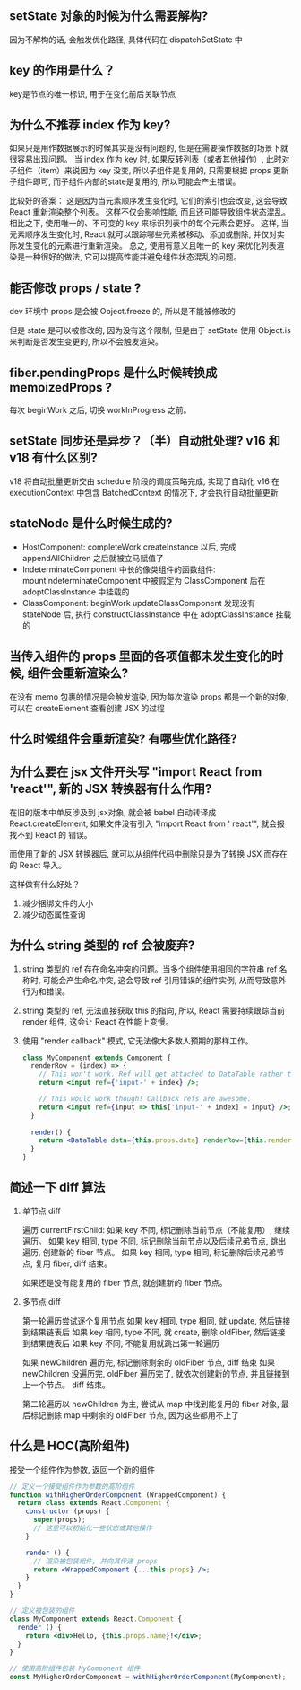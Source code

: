 ## setState 对象的时候为什么需要解构?

因为不解构的话, 会触发优化路径, 具体代码在 dispatchSetState 中

## key 的作用是什么？

key是节点的唯一标识, 用于在变化前后关联节点

## 为什么不推荐 index 作为 key?

如果只是用作数据展示的时候其实是没有问题的, 但是在需要操作数据的场景下就很容易出现问题。
当 index 作为 key 时, 如果反转列表（或者其他操作）, 此时对子组件（item）来说因为 key 没变,
所以子组件是复用的, 只需要根据 props 更新子组件即可, 而子组件内部的state是复用的, 所以可能会产生错误。

比较好的答案：
这是因为当元素顺序发生变化时, 它们的索引也会改变, 这会导致 React 重新渲染整个列表。
这样不仅会影响性能, 而且还可能导致组件状态混乱。
相比之下, 使用唯一的、不可变的 key 来标识列表中的每个元素会更好。
这样, 当元素顺序发生变化时, React 就可以跟踪哪些元素被移动、添加或删除, 并仅对实际发生变化的元素进行重新渲染。
总之, 使用有意义且唯一的 key 来优化列表渲染是一种很好的做法, 它可以提高性能并避免组件状态混乱的问题。

## 能否修改 props / state ?

dev 环境中 props 是会被 Object.freeze 的, 所以是不能被修改的

但是 state 是可以被修改的, 因为没有这个限制, 但是由于 setState 使用 Object.is 来判断是否发生变更的, 所以不会触发渲染。

## fiber.pendingProps 是什么时候转换成 memoizedProps ?

每次 beginWork 之后, 切换 workInProgress 之前。

## setState 同步还是异步？（半）自动批处理? v16 和 v18 有什么区别?

v18 将自动批量更新交由 schedule 阶段的调度策略完成, 实现了自动化
v16 在 executionContext 中包含 BatchedContext 的情况下, 才会执行自动批量更新

## stateNode 是什么时候生成的?

- HostComponent: completeWork createInstance 以后, 完成 appendAllChildren 之后就被立马赋值了
- IndeterminateComponent 中长的像类组件的函数组件: mountIndeterminateComponent 中被假定为 ClassComponent 后在
  adoptClassInstance 中挂载的
- ClassComponent: beginWork updateClassComponent 发现没有 stateNode 后, 执行 constructClassInstance 中在
  adoptClassInstance 挂载的

## 当传入组件的 props 里面的各项值都未发生变化的时候, 组件会重新渲染么?

在没有 memo 包裹的情况是会触发渲染, 因为每次渲染 props 都是一个新的对象, 可以在 createElement 查看创建 JSX 的过程

## 什么时候组件会重新渲染? 有哪些优化路径?

## 为什么要在 jsx 文件开头写 "import React from 'react'", 新的 JSX 转换器有什么作用?

在旧的版本中单反涉及到 jsx对象, 就会被 babel 自动转译成 React.createElement, 如果文件没有引入 "import React from '
react'", 就会报找不到 React 的 错误。

而使用了新的 JSX 转换器后, 就可以从组件代码中删除只是为了转换 JSX 而存在的 React 导入。

这样做有什么好处？

1. 减少捆绑文件的大小
2. 减少动态属性查询

## 为什么 string 类型的 ref 会被废弃?

1. string 类型的 ref 存在命名冲突的问题。当多个组件使用相同的字符串 ref 名称时, 可能会产生命名冲突, 这会导致 ref
   引用错误的组件实例, 从而导致意外行为和错误。
2. string 类型的 ref, 无法直接获取 this 的指向, 所以, React 需要持续跟踪当前 render 组件, 这会让 React 在性能上变慢。
3. 使用 "render callback" 模式, 它无法像大多数人预期的那样工作。

    ```jsx
    class MyComponent extends Component {
      renderRow = (index) => {
        // This won't work. Ref will get attached to DataTable rather than MyComponent:
        return <input ref={'input-' + index} />;
    
        // This would work though! Callback refs are awesome.
        return <input ref={input => this['input-' + index] = input} />;
      }
     
      render() {
        return <DataTable data={this.props.data} renderRow={this.renderRow} />
      }
    }
    ```

## 简述一下 diff 算法

1. 单节点 diff

   遍历 currentFirstChild:
   如果 key 不同, 标记删除当前节点（不能复用）, 继续遍历。
   如果 key 相同, type 不同, 标记删除当前节点以及后续兄弟节点, 跳出遍历, 创建新的 fiber 节点。
   如果 key 相同, type 相同, 标记删除后续兄弟节点, 复用 fiber, diff 结束。

   如果还是没有能复用的 fiber 节点, 就创建新的 fiber 节点。

2. 多节点 diff

   第一轮遍历尝试逐个复用节点
   如果 key 相同, type 相同, 就 update, 然后链接到结果链表后
   如果 key 相同, type 不同, 就 create, 删除 oldFiber, 然后链接到结果链表后
   如果 key 不同, 不能复用就跳出第一轮遍历

   如果 newChildren 遍历完, 标记删除剩余的 oldFiber 节点, diff 结束
   如果 newChildren 没遍历完, oldFiber 遍历完了, 就依次创建新的节点, 并且链接到上一个节点。 diff 结束。

   第二轮遍历以 newChildren 为主, 尝试从 map 中找到能复用的 fiber 对象,
   最后标记删除 map 中剩余的 oldFiber 节点, 因为这些都用不上了

## 什么是 HOC(高阶组件)

接受一个组件作为参数, 返回一个新的组件

```jsx
// 定义一个接受组件作为参数的高阶组件
function withHigherOrderComponent (WrappedComponent) {
  return class extends React.Component {
    constructor (props) {
      super(props);
      // 这里可以初始化一些状态或其他操作
    }

    render () {
      // 渲染被包装组件, 并向其传递 props
      return <WrappedComponent {...this.props} />;
    }
  }
}

// 定义被包装的组件
class MyComponent extends React.Component {
  render () {
    return <div>Hello, {this.props.name}!</div>;
  }
}

// 使用高阶组件包装 MyComponent 组件
const MyHigherOrderComponent = withHigherOrderComponent(MyComponent);
```
